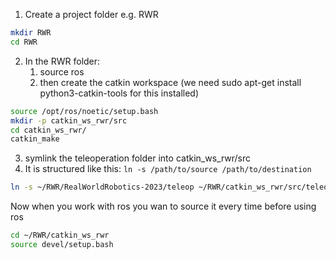 

1. Create a project folder e.g. RWR

```bash
mkdir RWR
cd RWR
```

2. In the RWR folder: 
   1. source ros 
   2. then create the catkin workspace (we need sudo apt-get install python3-catkin-tools for this installed)

```bash
source /opt/ros/noetic/setup.bash 
mkdir -p catkin_ws_rwr/src
cd catkin_ws_rwr/
catkin_make
```

3.  symlink the teleoperation folder into catkin_ws_rwr/src
4.  It is structured like this: `ln -s /path/to/source /path/to/destination`

```bash
ln -s ~/RWR/RealWorldRobotics-2023/teleop ~/RWR/catkin_ws_rwr/src/teleop
```





Now when you work with ros you wan to source it every time before using ros

```bash
cd ~/RWR/catkin_ws_rwr
source devel/setup.bash

```
